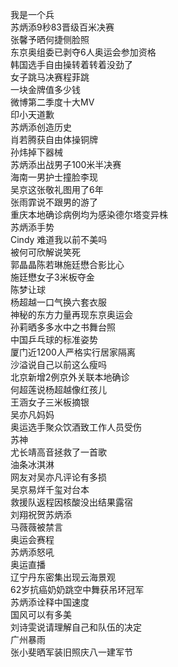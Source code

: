 我是一个兵  
苏炳添9秒83晋级百米决赛  
张馨予晒何捷侧脸照  
东京奥组委已剥夺6人奥运会参加资格  
韩国选手自由操转着转着没劲了  
女子跳马决赛程菲跳  
一块金牌值多少钱  
微博第二季度十大MV  
印小天道歉  
苏炳添创造历史  
肖若腾获自由体操铜牌  
孙炜掉下器械  
苏炳添出战男子100米半决赛  
海南一男护士撞脸李现  
吴京这张敬礼图用了6年  
张雨霏说不跟男的游了  
重庆本地确诊病例均为感染德尔塔变异株  
苏炳添手势  
Cindy 难道我以前不美吗  
被何可欣解说笑死  
郭晶晶陈若琳施廷懋合影比心  
施廷懋女子3米板夺金  
陈梦让球  
杨超越一口气换六套衣服  
神秘的东方力量再现东京奥运会  
孙莉晒多多水中之书舞台照  
中国乒乓球的标准姿势  
厦门近1200人严格实行居家隔离  
沙溢说自己以前这么瘦吗  
北京新增2例京外关联本地确诊  
何超莲说杨超越像红孩儿  
王涵女子三米板摘银  
吴亦凡妈妈  
奥运选手聚众饮酒致工作人员受伤  
苏神  
尤长靖高音拯救了一首歌  
油条冰淇淋  
网友对吴亦凡评论有多损  
吴京易烊千玺对台本  
救援队返程因核酸没出结果露宿  
刘翔祝贺苏炳添  
马薇薇被禁言  
奥运会赛程  
苏炳添怒吼  
奥运直播  
辽宁丹东密集出现云海景观  
62岁抗癌奶奶跳空中舞获吊环冠军  
苏炳添诠释中国速度  
国风可以有多美  
刘诗雯说请理解自己和队伍的决定  
广州暴雨  
张小斐晒军装旧照庆八一建军节  
